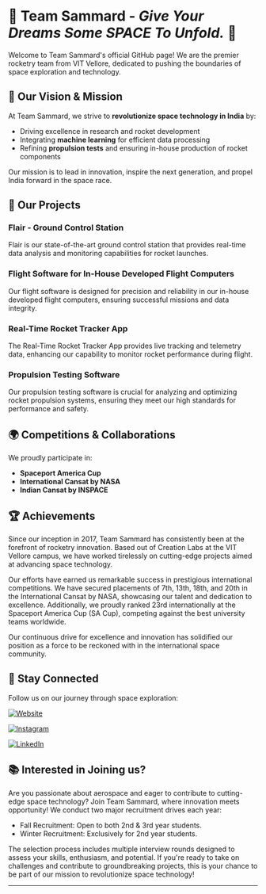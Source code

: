 # 🌌 Team Sammard - *Give Your Dreams Some SPACE To Unfold.* 🚀


Welcome to Team Sammard's official GitHub page! We are the premier rocketry team from VIT Vellore, dedicated to pushing the boundaries of space exploration and technology. 

## 🌟 **Our Vision & Mission**

At Team Sammard, we strive to **revolutionize space technology in India** by:

- Driving excellence in research and rocket development
- Integrating **machine learning** for efficient data processing
- Refining **propulsion tests** and ensuring in-house production of rocket components

Our mission is to lead in innovation, inspire the next generation, and propel India forward in the space race. 


## 🚀 **Our Projects**

### Flair - Ground Control Station
Flair is our state-of-the-art ground control station that provides real-time data analysis and monitoring capabilities for rocket launches.

### Flight Software for In-House Developed Flight Computers
Our flight software is designed for precision and reliability in our in-house developed flight computers, ensuring successful missions and data integrity.

### Real-Time Rocket Tracker App
The Real-Time Rocket Tracker App provides live tracking and telemetry data, enhancing our capability to monitor rocket performance during flight.

### Propulsion Testing Software
Our propulsion testing software is crucial for analyzing and optimizing rocket propulsion systems, ensuring they meet our high standards for performance and safety.

## 🌍 **Competitions & Collaborations**

We proudly participate in:

- **Spaceport America Cup**
- **International Cansat by NASA**
- **Indian Cansat by INSPACE**

## 🏆 **Achievements**
Since our inception in 2017, Team Sammard has consistently been at the forefront of rocketry innovation. Based out of Creation Labs at the VIT Vellore campus, we have worked tirelessly on cutting-edge projects aimed at advancing space technology. 

Our efforts have earned us remarkable success in prestigious international competitions. We have secured placements of 7th, 13th, 18th, and 20th in the International Cansat by NASA, showcasing our talent and dedication to excellence. Additionally, we proudly ranked 23rd internationally at the Spaceport America Cup (SA Cup), competing against the best university teams worldwide.

Our continuous drive for excellence and innovation has solidified our position as a force to be reckoned with in the international space community.

## 📢 **Stay Connected**

Follow us on our journey through space exploration:

[![Website](https://img.shields.io/badge/Website-000000?style=for-the-badge&logo=Google-Chrome&logoColor=white)](https://teamsammard.com) 

[![Instagram](https://img.shields.io/badge/Instagram-E4405F?style=for-the-badge&logo=instagram&logoColor=white)](https://instagram.com/team_sammard) 

[![LinkedIn](https://img.shields.io/badge/LinkedIn-0077B5?style=for-the-badge&logo=linkedin&logoColor=white)](https://www.linkedin.com/company/teamsammardrocketry/mycompany/) 

## 📚 **Interested in Joining us?**

Are you passionate about aerospace and eager to contribute to cutting-edge space technology? Join Team Sammard, where innovation meets opportunity! We conduct two major recruitment drives each year:

 - Fall Recruitment: Open to both 2nd & 3rd year students.
 - Winter Recruitment: Exclusively for 2nd year students.

The selection process includes multiple interview rounds designed to assess your skills, enthusiasm, and potential. If you're ready to take on challenges and contribute to groundbreaking projects, this is your chance to be part of our mission to revolutionize space technology!

---

